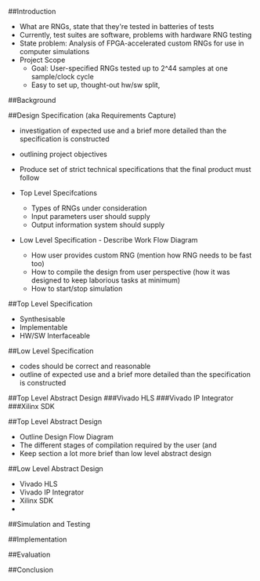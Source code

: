 ##Introduction
  - What are RNGs, state that they're tested in batteries of tests
  - Currently, test suites are software, problems with hardware RNG testing
  - State problem: Analysis of FPGA-accelerated custom RNGs for use in computer simulations
- Project Scope
  - Goal: User-specified RNGs tested up to 2^44 samples at one sample/clock cycle
  - Easy to set up, thought-out hw/sw split, 

##Background


##Design Specification (aka Requirements Capture)
- investigation of expected use and a brief more detailed than the specification is constructed
- outlining project objectives
- Produce set of strict technical specifications that the final product must follow

- Top Level Specifcations
  - Types of RNGs under consideration
  - Input parameters user should supply
  - Output information system should supply
- Low Level Specification - Describe Work Flow Diagram
  - How user provides custom RNG (mention how RNG needs to be fast too)
  - How to compile the design from user perspective (how it was designed to keep laborious tasks at minimum)
  - How to start/stop simulation

##Top Level Specification
- Synthesisable
- Implementable
- HW/SW Interfaceable

##Low Level Specification
- codes should be correct and reasonable
- outline of expected use and a brief more detailed than the specification is constructed

##Top Level Abstract Design
###Vivado HLS
###Vivado IP Integrator
###Xilinx SDK

##Top Level Abstract Design
- Outline Design Flow Diagram
- The different stages of compilation required by the user (and 
- Keep section a lot more brief than low level abstract design

##Low Level Abstract Design
- Vivado HLS
- Vivado IP Integrator
- Xilinx SDK
- 
##Simulation and Testing

##Implementation

##Evaluation

##Conclusion

